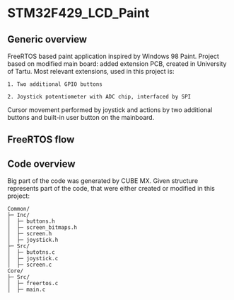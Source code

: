 # STM32F429_LCD_Paint

## Generic overview

FreeRTOS based paint application inspired by Windows 98 Paint. 
Project based on modified main board: added extension PCB, created in University of Tartu.
Most relevant extensions, used in this project is:

    1. Two additional GPIO buttons

    2. Joystick potentiometer with ADC chip, interfaced by SPI

Cursor movement performed by joystick and actions by two additional buttons and built-in user button on the mainboard.

## FreeRTOS flow

## Code overview

Big part of the code was generated by CUBE MX. Given structure represents part of the code, that were either created or modified in this project:

```
Common/
├─ Inc/
│  ├─ buttons.h
│  ├─ screen_bitmaps.h
│  ├─ screen.h
│  ├─ joystick.h
├─ Src/
│  ├─ butotns.c
│  ├─ joystick.c
│  ├─ screen.c
Core/
├─ Src/
│  ├─ freertos.c
│  ├─ main.c
```
